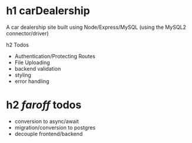 # h1 carDealership
A car dealership site built using Node/Express/MySQL (using the MySQL2 connector/driver)

h2 Todos
* Authentication/Protecting Routes
* File Uploading
* backend validation
* styling
* error handling


# h2 _faroff_ todos
* conversion to async/await
* migration/conversion to postgres
* decouple frontend/backend 
